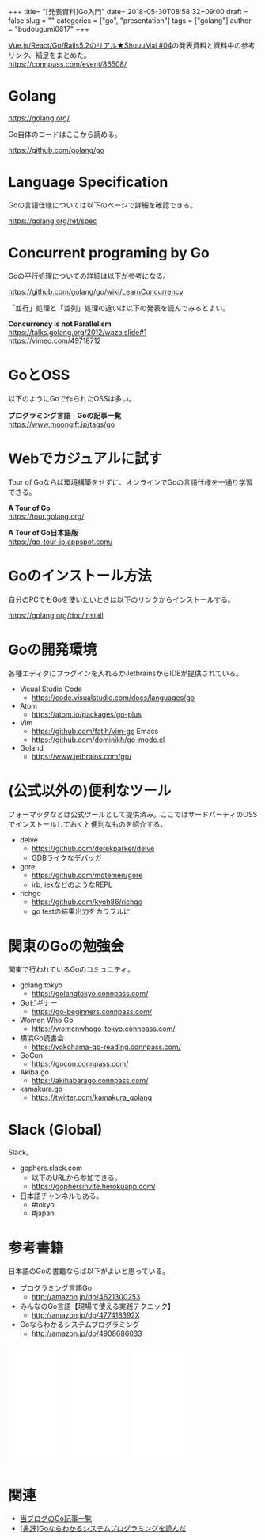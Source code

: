 +++
title= "[発表資料]Go入門"
date= 2018-05-30T08:58:32+09:00
draft = false
slug = ""
categories = ["go", "presentation"]
tags = ["golang"]
author = "budougumi0617"
+++

[Vue.js/React/Go/Rails5.2のリアル★ShuuuMai #04](https://connpass.com/event/86508/)の発表資料と資料中の参考リンク、補足をまとめた。  
https://connpass.com/event/86508/

<script async class="speakerdeck-embed" data-id="e6fbf358f82c4894b0546f467abb2e9f" data-ratio="1.77777777777778" src="//speakerdeck.com/assets/embed.js"></script>

# Golang

https://golang.org/

Go自体のコードはここから読める。

https://github.com/golang/go

# Language Specification
Goの言語仕様については以下のページで詳細を確認できる。

https://golang.org/ref/spec

# Concurrent programing by Go
Goの平行処理についての詳細は以下が参考になる。

https://github.com/golang/go/wiki/LearnConcurrency

「並行」処理と「並列」処理の違いは以下の発表を読んでみるとよい。

**Concurrency is not Parallelism**  
https://talks.golang.org/2012/waza.slide#1  
https://vimeo.com/49718712

# GoとOSS
以下のようにGoで作られたOSSは多い。

**プログラミング言語 - Goの記事一覧**  
https://www.moongift.jp/tags/go

# Webでカジュアルに試す
Tour of Goならば環境構築をせずに、オンラインでGoの言語仕様を一通り学習できる。

**A Tour of Go**  
https://tour.golang.org/

**A Tour of Go日本語版**  
https://go-tour-jp.appspot.com/

# Goのインストール方法
自分のPCでもGoを使いたいときは以下のリンクからインストールする。

https://golang.org/doc/install

# Goの開発環境
各種エディタにプラグインを入れるかJetbrainsからIDEが提供されている。

- Visual Studio Code
  - https://code.visualstudio.com/docs/languages/go
- Atom
  - https://atom.io/packages/go-plus
- Vim
  - https://github.com/fatih/vim-go
Emacs
  - https://github.com/dominikh/go-mode.el
- Goland
  - https://www.jetbrains.com/go/

# (公式以外の)便利なツール
フォーマッタなどは公式ツールとして提供済み。ここではサードパーティのOSSでインストールしておくと便利なものを紹介する。

- delve
  - https://github.com/derekparker/delve
  - GDBライクなデバッガ
- gore
  - https://github.com/motemen/gore
  - irb, iexなどのようなREPL
- richgo
  - https://github.com/kyoh86/richgo
  - go testの結果出力をカラフルに

# 関東のGoの勉強会
関東で行われているGoのコミュニティ。

- golang.tokyo
  - https://golangtokyo.connpass.com/
- Goビギナー
  - https://go-beginners.connpass.com/
- Women Who Go
  - https://womenwhogo-tokyo.connpass.com/
- 横浜Go読書会
  - https://yokohama-go-reading.connpass.com/
- GoCon
  - https://gocon.connpass.com/
- Akiba.go
  - https://akihabarago.connpass.com/
- kamakura.go
  - https://twitter.com/kamakura_golang

# Slack (Global) 
Slack。

- gophers.slack.com
  - 以下のURLから参加できる。
  - https://gophersinvite.herokuapp.com/
- 日本語チャンネルもある。
  - #tokyo
  - #japan

# 参考書籍
日本語のGoの書籍ならば以下がよいと思っている。

- プログラミング言語Go
  - http://amazon.jp/dp/4621300253
- みんなのGo言語【現場で使える実践テクニック】
  - http://amazon.jp/dp/477418392X
- Goならわかるシステムプログラミング
  - http://amazon.jp/dp/4908686033

<iframe style="width:120px;height:240px;" marginwidth="0" marginheight="0" scrolling="no" frameborder="0" src="//rcm-fe.amazon-adsystem.com/e/cm?lt1=_blank&bc1=000000&IS2=1&bg1=FFFFFF&fc1=000000&lc1=0000FF&t=github.io-22&o=9&p=8&l=as4&m=amazon&f=ifr&ref=as_ss_li_til&asins=4621300253&linkId=60c659a7abb2c7dda3a8bda5b132808f"></iframe>
<iframe style="width:120px;height:240px;" marginwidth="0" marginheight="0" scrolling="no" frameborder="0" src="//rcm-fe.amazon-adsystem.com/e/cm?lt1=_blank&bc1=000000&IS2=1&bg1=FFFFFF&fc1=000000&lc1=0000FF&t=github.io-22&o=9&p=8&l=as4&m=amazon&f=ifr&ref=as_ss_li_til&asins=B01LMS7B1O&linkId=ba2078cb70074d6995f4778e3da04293"></iframe>
<iframe style="width:120px;height:240px;" marginwidth="0" marginheight="0" scrolling="no" frameborder="0" src="//rcm-fe.amazon-adsystem.com/e/cm?lt1=_blank&bc1=000000&IS2=1&bg1=FFFFFF&fc1=000000&lc1=0000FF&t=github.io-22&o=9&p=8&l=as4&m=amazon&f=ifr&ref=as_ss_li_til&asins=4908686033&linkId=ca1623768c07f1a972fcf9c6e0acd040"></iframe>




# 関連
- [当ブログのGo記事一覧](/categories/go/)
- [[書評]Goならわかるシステムプログラミングを読んだ](/2018/02/26/review-go-system-programming)

